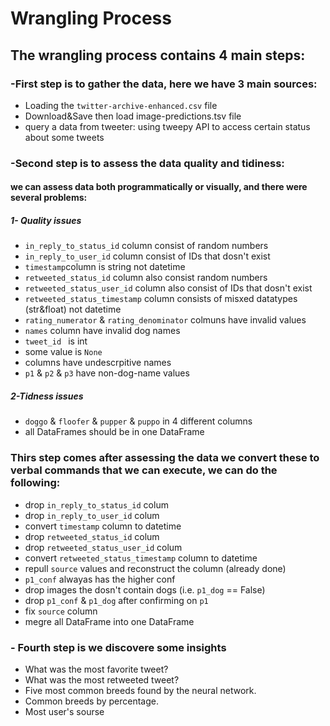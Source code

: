 # Wrangling Process

## The wrangling process contains 4 main steps:
### -First step is to gather the data, here we have 3 main sources:

- Loading the `twitter-archive-enhanced.csv` file
- Download&Save then load image-predictions.tsv file
- query a data from tweeter: using tweepy API to access certain status about some tweets


### -Second step is to assess the data quality and tidiness:

#### we can assess data both programmatically or visually, and there were several problems:
##### 1- Quality issues

- `in_reply_to_status_id` column consist of random numbers
- `in_reply_to_user_id` column consist of IDs that dosn't exist
- `timestamp`column is string not datetime
- `retweeted_status_id` column also consist random numbers
- `retweeted_status_user_id` column also consist of IDs that dosn't exist
- `retweeted_status_timestamp` column consists of misxed datatypes (str&float) not datetime
- `rating_numerator` & `rating_denominator` colmuns have invalid values
- `names` column have invalid dog names
- `tweet_id ` is int
- some value is `None`
- columns have undescrpitive names
- `p1` & `p2` & `p3` have non-dog-name values

##### 2-Tidness issues

- `doggo` & `floofer` & `pupper` & `puppo` in 4 different columns
- all DataFrames should be in one DataFrame

### Thirs step comes after assessing the data we convert these to verbal commands that we can execute, we can do the following:

- drop `in_reply_to_status_id` colum
- drop `in_reply_to_user_id` colum
- convert `timestamp` column to datetime
- drop `retweeted_status_id` colum
- drop `retweeted_status_user_id` colum
- convert `retweeted_status_timestamp` column to datetime
- repull `source` values and reconstruct the column (already done)
- `p1_conf` alwayas has the higher conf
- drop images the dosn't contain dogs (i.e. `p1_dog` == False)
- drop `p1_conf` & `p1_dog` after confirming on `p1`
- fix `source` column
- megre all DataFrame into one DataFrame

### -  Fourth step is we discovere some insights
- What was the most favorite tweet?
- What was the most retweeted tweet?
- Five most common breeds found by the neural network.
- Common breeds by percentage.
- Most user's sourse
